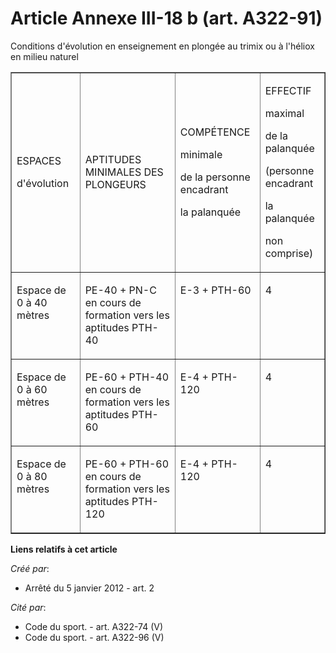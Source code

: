 # Article Annexe III-18 b (art. A322-91)

Conditions d'évolution en enseignement en plongée au trimix ou à l'héliox en milieu naturel

<table width="680" border="1" cellpadding="0">
  <tbody>
    <tr>
      <td>

ESPACES

d'évolution

</td>
      <td>

APTITUDES MINIMALES DES PLONGEURS

</td>
      <td>

COMPÉTENCE

minimale

de la personne encadrant

la palanquée

</td>
      <td>

EFFECTIF

maximal

de la palanquée

(personne encadrant

la palanquée

non comprise)

</td>
    </tr>
    <tr>
      <td valign="top">

Espace de 0 à 40 mètres 

</td>
      <td valign="top">

PE-40 + PN-C en cours de formation vers les aptitudes PTH-40

</td>
      <td valign="top">

E-3 + PTH-60

</td>
      <td valign="top">

4

</td>
    </tr>
    <tr>
      <td valign="top">

Espace de 0 à 60 mètres

</td>
      <td valign="top">

PE-60 + PTH-40 en cours de formation vers les aptitudes PTH-60

</td>
      <td valign="top">

E-4 + PTH-120

</td>
      <td valign="top">

4

</td>
    </tr>
    <tr>
      <td valign="top">

Espace de 0 à 80 mètres

</td>
      <td valign="top">

PE-60 + PTH-60 en cours de formation vers les aptitudes PTH-120 

</td>
      <td valign="top">

E-4 + PTH-120

</td>
      <td valign="top">

4

</td>
    </tr>
  </tbody>
</table>

**Liens relatifs à cet article**

_Créé par_:

  - Arrêté du 5 janvier 2012 - art. 2

_Cité par_:

  - Code du sport. - art. A322-74 (V)
  - Code du sport. - art. A322-96 (V)
